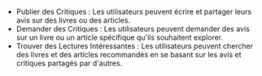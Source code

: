 - Publier des Critiques : Les utilisateurs peuvent écrire et partager leurs avis sur des livres ou des articles.
- Demander des Critiques : Les utilisateurs peuvent demander des avis sur un livre ou un article spécifique qu'ils souhaitent explorer.
- Trouver des Lectures Intéressantes : Les utilisateurs peuvent chercher des livres et des articles recommandés en se basant sur les avis et critiques partagés par d'autres.